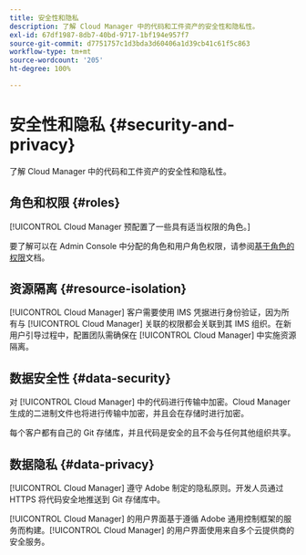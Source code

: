 ```yaml
---
title: 安全性和隐私
description: 了解 Cloud Manager 中的代码和工件资产的安全性和隐私性。
exl-id: 67df1987-8db7-40bd-9717-1bf194e957f7
source-git-commit: d7751757c1d3bda3d60406a1d39cb41c61f5c863
workflow-type: tm+mt
source-wordcount: '205'
ht-degree: 100%

---
```



# 安全性和隐私 {#security-and-privacy}

了解 Cloud Manager 中的代码和工件资产的安全性和隐私性。

## 角色和权限 {#roles}

[!UICONTROL Cloud Manager 预配置了一些具有适当权限的角色。]

要了解可以在 Admin Console 中分配的角色和用户角色权限，请参阅[基于角色的权限](/help/requirements/role-based-permissions.md)文档。

## 资源隔离 {#resource-isolation}

[!UICONTROL Cloud Manager] 客户需要使用 IMS 凭据进行身份验证，因为所有与 [!UICONTROL Cloud Manager] 关联的权限都会关联到其 IMS 组织。在新用户引导过程中，配置团队需确保在 [!UICONTROL Cloud Manager] 中实施资源隔离。

## 数据安全性 {#data-security}

对 [!UICONTROL Cloud Manager] 中的代码进行传输中加密。Cloud Manager 生成的二进制文件也将进行传输中加密，并且会在存储时进行加密。

每个客户都有自己的 Git 存储库，并且代码是安全的且不会与任何其他组织共享。

## 数据隐私 {#data-privacy}

[!UICONTROL Cloud Manager] 遵守 Adobe 制定的隐私原则。开发人员通过 HTTPS 将代码安全地推送到 Git 存储库中。

[!UICONTROL Cloud Manager] 的用户界面基于遵循 Adobe 通用控制框架的服务而构建。[!UICONTROL Cloud Manager] 的用户界面使用来自多个云提供商的安全服务。

